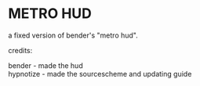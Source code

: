 # METRO HUD

a fixed version of bender's "metro hud".

credits:

bender - made the hud<br>
hypnotize - made the sourcescheme and updating guide<br>
